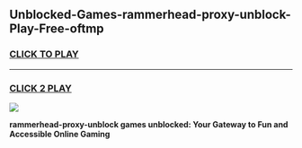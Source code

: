 
## Unblocked-Games-rammerhead-proxy-unblock-Play-Free-oftmp
<h3>
<a href="https://premium76.site?title=rammerhead-proxy-unblock&ref=20M">CLICK TO PLAY</a></h3>
<hr>

<h3>
<a href="https://premium76.site?title=rammerhead-proxy-unblock&ref=20M">CLICK 2 PLAY</a>
  
</h3>

<a href="https://premium76.site?title=rammerhead-proxy-unblock&ref=19M"><img src="https://clearcache.store/games.png"></a>


**rammerhead-proxy-unblock games unblocked: Your Gateway to Fun and Accessible Online Gaming**
